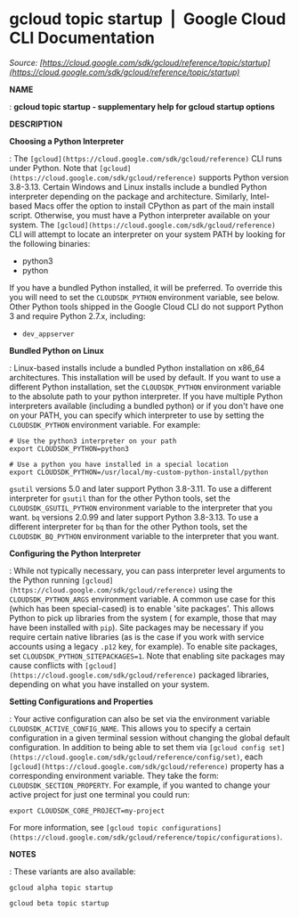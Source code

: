 # gcloud topic startup  |  Google Cloud CLI Documentation

*Source: [https://cloud.google.com/sdk/gcloud/reference/topic/startup](https://cloud.google.com/sdk/gcloud/reference/topic/startup)*

**NAME**

: **gcloud topic startup - supplementary help for gcloud startup options**

**DESCRIPTION**

**Choosing a Python Interpreter**

: The `[gcloud](https://cloud.google.com/sdk/gcloud/reference)` CLI runs under
Python. Note that `[gcloud](https://cloud.google.com/sdk/gcloud/reference)`
supports Python version 3.8-3.13. Certain Windows and Linux installs include a
bundled Python interpreter depending on the package and architecture. Similarly,
Intel-based Macs offer the option to install CPython as part of the main install
script. Otherwise, you must have a Python interpreter available on your system.
The `[gcloud](https://cloud.google.com/sdk/gcloud/reference)` CLI will attempt to
locate an interpreter on your system PATH by looking for the following binaries:

- python3
- python

If you have a bundled Python installed, it will be preferred. To override this
you will need to set the `CLOUDSDK_PYTHON` environment variable, see
below.
Other Python tools shipped in the Google Cloud CLI do not support Python 3 and
require Python 2.7.x, including:

- `dev_appserver`

**Bundled Python on Linux**

: Linux-based installs include a bundled Python installation on x86_64
architectures. This installation will be used by default. If you want to use a
different Python installation, set the `CLOUDSDK_PYTHON` environment
variable to the absolute path to your python interpreter.
If you have multiple Python interpreters available (including a bundled python)
or if you don't have one on your PATH, you can specify which interpreter to use
by setting the `CLOUDSDK_PYTHON` environment variable. For example:

```
# Use the python3 interpreter on your path
export CLOUDSDK_PYTHON=python3
```

```
# Use a python you have installed in a special location
export CLOUDSDK_PYTHON=/usr/local/my-custom-python-install/python
```

`gsutil` versions 5.0 and later support Python 3.8-3.11. To use a
different interpreter for `gsutil` than for the other Python tools,
set the `CLOUDSDK_GSUTIL_PYTHON` environment variable to the
interpreter that you want.
`bq` versions 2.0.99 and later support Python 3.8-3.13. To use a
different interpreter for `bq` than for the other Python tools, set
the `CLOUDSDK_BQ_PYTHON` environment variable to the interpreter that
you want.

**Configuring the Python Interpreter**

: While not typically necessary, you can pass interpreter level arguments to the
Python running `[gcloud](https://cloud.google.com/sdk/gcloud/reference)` using the
`CLOUDSDK_PYTHON_ARGS` environment variable.
A common use case for this (which has been special-cased) is to enable 'site
packages'. This allows Python to pick up libraries from the system ( for
example, those that may have been installed with `pip`). Site
packages may be necessary if you require certain native libraries (as is the
case if you work with service accounts using a legacy `.p12` key, for
example). To enable site packages, set
`CLOUDSDK_PYTHON_SITEPACKAGES=1`. Note that enabling site packages
may cause conflicts with `[gcloud](https://cloud.google.com/sdk/gcloud/reference)`
packaged libraries, depending on what you have installed on your system.

**Setting Configurations and Properties**

: Your active configuration can also be set via the environment variable
`CLOUDSDK_ACTIVE_CONFIG_NAME`. This allows you to specify a certain
configuration in a given terminal session without changing the global default
configuration.
In addition to being able to set them via `[gcloud config set](https://cloud.google.com/sdk/gcloud/reference/config/set)`, each
`[gcloud](https://cloud.google.com/sdk/gcloud/reference)` property has a
corresponding environment variable. They take the form:
`CLOUDSDK_SECTION_PROPERTY`. For example, if you wanted to change
your active project for just one terminal you could run:

```
export CLOUDSDK_CORE_PROJECT=my-project
```

For more information, see `[gcloud topic
configurations](https://cloud.google.com/sdk/gcloud/reference/topic/configurations)`.

**NOTES**

: These variants are also available:

```
gcloud alpha topic startup
```

```
gcloud beta topic startup
```